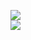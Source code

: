 [![](https://img.shields.io/badge/Made%20With-Github%20Spray-lightgrey.svg?style=for-the-badge&logo=github)](https://github.com/Annihil/github-spray#4272)  
[![](https://i.imgur.com/2DrTn0Z.gif)](https://github.com/Annihil/github-spray)
